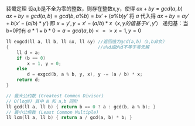 裴蜀定理
设a,b是不全为零的整数，则存在整数x,y，使得 $ax+by = gcd(a,b)$
$ax+by = gcd(a,b) = gcd(b,a \% b) = b{x}'+(a \% b){y}'$
将 $a%b = a-(a/b) * b$ 代入得 $ax+by = a{y}'+b({x}'-(a/b) * {y}')$
即 $x = {y}', y = {x}'-(a/b)*x（x,y的值基于{x}',{y}'）$
递归基：当b=0时有 $a * 1+b * 0=a=gcd(a,b) <=> x=1,y=0$
```cpp
ll exgcd(ll a, ll b, ll &x, ll &y) //返回值为gcd(a,b)（a,b非负）
{                                  //a%d或b%d不等于零无解
    ll d = a;
    if (b == 0)
        x = 1, y = 0;
    else
        d = exgcd(b, a % b, y, x), y -= (a / b) * x;
    return d;
}
```
```cpp
// 最大公约数 (Greatest Common Divisor)
// O(logN) 其中 N 和 a,b 同阶
ll gcd(ll a, ll b) { return b == 0 ? a : gcd(b, a % b); }
// 最小公倍数 (Least Common Multiple)
ll lcm(ll a, ll b) { return a / gcd(a, b) * b; }
```